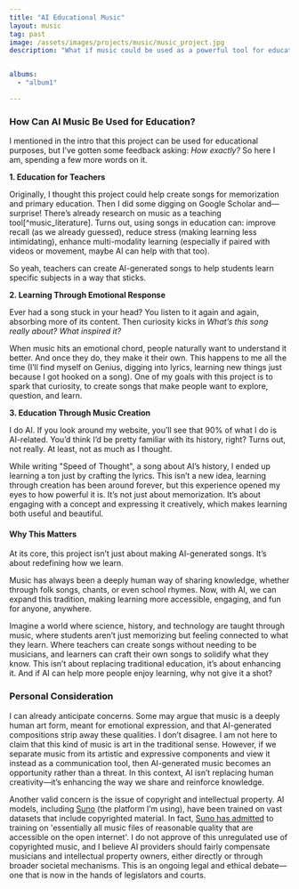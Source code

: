 ```yaml
---
title: "AI Educational Music"
layout: music
tag: past
image: /assets/images/projects/music/music_project.jpg
description: "What if music could be used as a powerful tool for education?<br>In many ways, this is already happening (think of the ABC song), which has helped generations of children learn the alphabet. However, creating music takes time, effort, and skill, which makes it difficult to apply this approach to a wide range of concepts.<br><br>With the advent of AI-generated music, though, things are changing. <strong>This project explores the use of AI-driven songs as an educational tool</strong>. It combines my passion for music (mostly as a listener, though I play some drums), my interest in AI, and my dedication to education in an attempt to create something that benefits people.<br>Enjoy the music below! If you're interested in learning more about the project's purpose and potential impact, you can find my considerations further down."


albums:
  - "album1"

---
```


### How Can AI Music Be Used for Education?
I mentioned in the intro that this project can be used for educational purposes, but I’ve gotten some feedback asking: *How exactly?* So here I am, spending a few more words on it.

**1. Education for Teachers**

Originally, I thought this project could help create songs for memorization and primary education. Then I did some digging on Google Scholar and—surprise! There’s already research on music as a teaching tool[^music_literature]. Turns out, using songs in education can: improve recall (as we already guessed), reduce stress (making learning less intimidating), enhance multi-modality learning (especially if paired with videos or movement, maybe AI can help with that too).

So yeah, teachers can create AI-generated songs to help students learn specific subjects in a way that sticks.

**2. Learning Through Emotional Response**

Ever had a song stuck in your head? You listen to it again and again, absorbing more of its content. Then curiosity kicks in
*What’s this song really about? What inspired it?*

When music hits an emotional chord, people naturally want to understand it better. And once they do, they make it their own. This happens to me all the time (I’ll find myself on Genius, digging into lyrics, learning new things just because I got hooked on a song).
One of my goals with this project is to spark that curiosity, to create songs that make people want to explore, question, and learn.

**3. Education Through Music Creation**

I do AI. If you look around my website, you’ll see that 90% of what I do is AI-related. You’d think I’d be pretty familiar with its history, right?
Turns out, not really. At least, not as much as I thought.

While writing "Speed of Thought", a song about AI’s history, I ended up learning a ton just by crafting the lyrics.
This isn’t a new idea, learning through creation has been around forever, but this experience opened my eyes to how powerful it is. It’s not just about memorization. It’s about engaging with a concept and expressing it creatively, which makes learning both useful and beautiful.



#### Why This Matters
At its core, this project isn’t just about making AI-generated songs. It’s about redefining how we learn.

Music has always been a deeply human way of sharing knowledge, whether through folk songs, chants, or even school rhymes. Now, with AI, we can expand this tradition, making learning more accessible, engaging, and fun for anyone, anywhere.

Imagine a world where science, history, and technology are taught through music, where students aren’t just memorizing but feeling connected to what they learn. Where teachers can create songs without needing to be musicians, and learners can craft their own songs to solidify what they know.
This isn’t about replacing traditional education, it’s about enhancing it. And if AI can help more people enjoy learning, why not give it a shot? 



### Personal Consideration
I can already anticipate concerns. Some may argue that music is a deeply human art form, meant for emotional expression, and that AI-generated compositions strip away these qualities. I don’t disagree. I am not here to claim that this kind of music is art in the traditional sense. However, if we separate music from its artistic and expressive components and view it instead as a communication tool, then AI-generated music becomes an opportunity rather than a threat. In this context, AI isn’t replacing human creativity—it’s enhancing the way we share and reinforce knowledge.

Another valid concern is the issue of copyright and intellectual property. AI models, including [Suno](https://suno.com/) (the platform I’m using), have been trained on vast datasets that include copyrighted material. In fact, [Suno has admitted](https://www.404media.co/ai-music-generator-suno-admits-it-was-trained-on-essentially-all-music-files-on-the-internet/#:~:text=The%20AI%20music%20generator%20company,tens%20of%20millions%20of%20recordings.%E2%80%9D) to training on 'essentially all music files of reasonable quality that are accessible on the open internet'. I do not approve of this unregulated use of copyrighted music, and I believe AI providers should fairly compensate musicians and intellectual property owners, either directly or through broader societal mechanisms. This is an ongoing legal and ethical debate—one that is now in the hands of legislators and courts.

